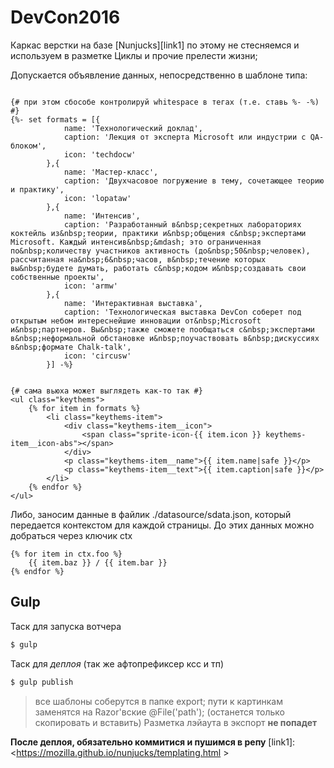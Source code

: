 # DevCon2016
Каркас верстки на базе [Nunjucks][link1]
по этому не стесняемся и используем в разметке Циклы и прочие прелести жизни;

Допускается объявление данных, непосредственно в шаблоне типа:

```

{# при этом сбособе контролируй whitespace в тегах (т.е. ставь %- -%) #}
{%- set formats = [{
			name: 'Технологический доклад',
			caption: 'Лекция от эксперта Microsoft или индустрии с QA-блоком',
			icon: 'techdocw'
		},{
			name: 'Мастер-класс',
			caption: 'Двухчасовое погружение в тему, сочетающее теорию и практику',
			icon: 'lopataw'
		},{
			name: 'Интенсив',
			caption: 'Разработанный в&nbsp;секретных лабораториях коктейль из&nbsp;теории, практики и&nbsp;общения с&nbsp;экспертами Microsoft. Каждый интенсив&nbsp;&mdash; это ограниченная по&nbsp;количеству участников активность (до&nbsp;50&nbsp;человек), рассчитанная на&nbsp;6&nbsp;часов, в&nbsp;течение которых вы&nbsp;будете думать, работать с&nbsp;кодом и&nbsp;создавать свои собственные проекты',
			icon: 'armw'
		},{
			name: 'Интерактивная выставка',
			caption: 'Технологическая выставка DevCon соберет под открытым небом интереснейшие инновации от&nbsp;Microsoft и&nbsp;партнеров. Вы&nbsp;также сможете пообщаться с&nbsp;экспертами в&nbsp;неформальной обстановке и&nbsp;поучаствовать в&nbsp;дискуссиях в&nbsp;формате Chalk-talk',
			icon: 'circusw'
		}] -%}


{# сама вьюха может выглядеть как-то так #}
<ul class="keythems">
	{% for item in formats %}
		<li class="keythems-item">
			<div class="keythems-item__icon">
				<span class="sprite-icon-{{ item.icon }} keythems-item__icon-abs"></span>
			</div>
			<p class="keythems-item__name">{{ item.name|safe }}</p>
			<p class="keythems-item__text">{{ item.caption|safe }}</p>
		</li>
	{% endfor %}
</ul>
```

Либо, заносим данные в файлик ./datasource/sdata.json, который передается контекстом для каждой страницы. До этих данных можно добраться через ключик ctx

```
{% for item in ctx.foo %}
	{{ item.baz }} / {{ item.bar }}
{% endfor %}
```


## Gulp

Таск для запуска вотчера
```sh
$ gulp
```
Таск для *деплоя* (так же афтопрефиксер ксс и тп)
```sh
$ gulp publish
```


> все шаблоны соберутся в папке export; 
> пути к картинкам заменятся на Razor'вские @File('path'); 
> (останется только скопировать и вставить)
> Разметка лэйаута в экспорт **не попадет**

**После деплоя, обязательно коммитися и пушимся в репу**
[link1]: <https://mozilla.github.io/nunjucks/templating.html >